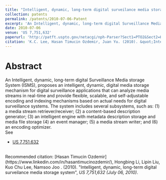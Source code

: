 ```yaml
---
title: "Intelligent, dynamic, long-term digital surveilance media storage system"
collection: patents
permalink: /patents/2010-07-06-Patent
excerpt: 'An Intelligent, dynamic, long-term digital Surveillance Media storage System (ISMS), proposes an intelligent, dynamic, digital media storage mechanism for digital surveillance applications that can analyze media streams in real-time and provide flexible, scalable, and self-adjustable encoding and indexing mechanisms based on actual needs for digital surveillance systems.'
date: 2010-07-06
venue: 'US 7,751,632'
paperurl: 'http://patft.uspto.gov/netacgi/nph-Parser?Sect1=PTO2&Sect2=HITOFF&p=1&u=%2Fnetahtml%2FPTO%2Fsearch-bool.html&r=1&f=G&l=50&co1=AND&d=PTXT&s1=7,751,632.PN.&OS=PN/7,751,632&RS=PN/7,751,632'
citation: 'K.C. Lee, Hasan Timucin Ozdemir, Juan Yu. (2010). &quot;Intelligent, dynamic, long-term digital surveilance media storage system&quot;, <i>US 7,751,632 (July 06, 2010)</i>.'
---
```


Abstract
========
An Intelligent, dynamic, long-term digital Surveillance Media storage System (ISMS), proposes an intelligent, dynamic, digital media storage mechanism for digital surveillance applications that can analyze media streams in real-time and provide flexible, scalable, and self-adjustable encoding and indexing mechanisms based on actual needs for digital surveillance systems. 
The system includes several subsystems, such as: 
(1) a media stream retriever/receiver; 
(2) a content-based description generator; 
(3) an intelligent engine with metadata description storage and media file storage 
(4) an event manager; 
(5) a media stream writer; and 
(6) an encoding optimizer.
<br>
See
- [US 7,751,632](http://patft.uspto.gov/netacgi/nph-Parser?Sect1=PTO2&Sect2=HITOFF&p=1&u=%2Fnetahtml%2FPTO%2Fsearch-bool.html&r=1&f=G&l=50&co1=AND&d=PTXT&s1=7,751,632.PN.&OS=PN/7,751,632&RS=PN/7,751,632)

<br>
Recommended citation: [Hasan Timucin Ozdemir](https://www.linkedin.com/in/hasantimucinozdemir/), Hongbing Li, Lipin Liu, Kuo Chu Lee, Namsoo Joo . (2010). "Intelligent, dynamic, long-term digital surveilance media storage system", <i>US 7,751,632 (July 06, 2010)</i>. 
